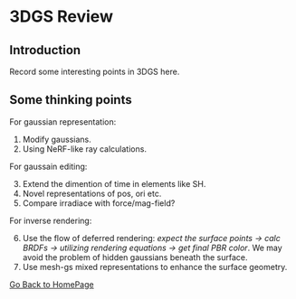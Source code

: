 
# 3DGS Review

## Introduction

Record some interesting points in 3DGS here.

## Some thinking points

For gaussian representation:

1. Modify gaussians.
2. Using NeRF-like ray calculations.

For gaussain editing:

3. Extend the dimention of time in elements like SH.
4. Novel representations of pos, ori etc.
5. Compare irradiace with force/mag-field?

For inverse rendering:

6. Use the flow of deferred rendering: *expect the surface points -> calc BRDFs -> utilizing rendering equations -> get final PBR color*. We may avoid the problem of hidden gaussians beneath the surface.
7. Use mesh-gs mixed representations to enhance the surface geometry.

[Go Back to HomePage](../../index.md)
